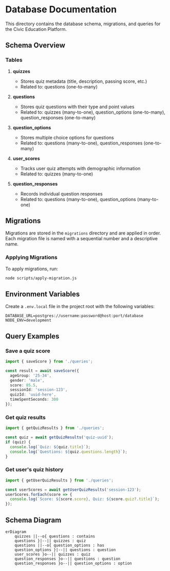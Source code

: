# Database Documentation

This directory contains the database schema, migrations, and queries for the Civic Education Platform.

## Schema Overview

### Tables

1. **quizzes**
   - Stores quiz metadata (title, description, passing score, etc.)
   - Related to: questions (one-to-many)

2. **questions**
   - Stores quiz questions with their type and point values
   - Related to: quizzes (many-to-one), question_options (one-to-many), question_responses (one-to-many)

3. **question_options**
   - Stores multiple choice options for questions
   - Related to: questions (many-to-one), question_responses (one-to-many)

4. **user_scores**
   - Tracks user quiz attempts with demographic information
   - Related to: quizzes (many-to-one)

5. **question_responses**
   - Records individual question responses
   - Related to: questions (many-to-one), question_options (many-to-one)

## Migrations

Migrations are stored in the `migrations` directory and are applied in order. Each migration file is named with a sequential number and a descriptive name.

### Applying Migrations

To apply migrations, run:

```bash
node scripts/apply-migration.js
```

## Environment Variables

Create a `.env.local` file in the project root with the following variables:

```env
DATABASE_URL=postgres://username:password@host:port/database
NODE_ENV=development
```

## Query Examples

### Save a quiz score

```typescript
import { saveScore } from './queries';

const result = await saveScore({
  ageGroup: '25-34',
  gender: 'male',
  score: 85.5,
  sessionId: 'session-123',
  quizId: 'uuid-here',
  timeSpentSeconds: 300
});
```

### Get quiz results

```typescript
import { getQuizResults } from './queries';

const quiz = await getQuizResults('quiz-uuid');
if (quiz) {
  console.log(`Quiz: ${quiz.title}`);
  console.log(`Questions: ${quiz.questions.length}`);
}
```

### Get user's quiz history

```typescript
import { getUserQuizResults } from './queries';

const userScores = await getUserQuizResults('session-123');
userScores.forEach(score => {
  console.log(`Score: ${score.score}, Quiz: ${score.quiz?.title}`);
});
```

## Schema Diagram

```mermaid
erDiagram
    quizzes ||--o{ questions : contains
    questions }|--|| quizzes : quiz
    questions ||--o{ question_options : has
    question_options }|--|| questions : question
    user_scores }o--|| quizzes : quiz
    question_responses }o--|| questions : question
    question_responses }o--|| question_options : option
```
